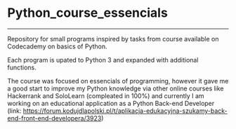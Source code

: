 # Python_course_essencials
---------------------------
Repository for small programs inspired by tasks from course available on Codecademy on basics of Python.

Each program is upated to Python 3 and expanded with additional functions.

The course was focused on essencials of programming, however it gave me a good start to improve my Python knowledge via other online courses like Hackerrank and SoloLearn (compleated in 100%) and currently I am working on an educational application as a Python Back-end Developer (link: https://forum.kodujdlapolski.pl/t/aplikacja-edukacyjna-szukamy-back-end-front-end-developera/3923) 
